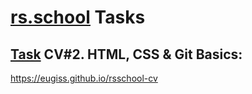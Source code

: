 # [rs.school](https://rs.school/) Tasks

## [Task](https://github.com/rolling-scopes-school/tasks/blob/master/tasks/cv/en/html-css-git.md) CV#2. HTML, CSS & Git Basics:

https://eugiss.github.io/rsschool-cv
